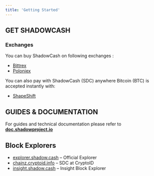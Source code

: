 ```yaml
---
title: 'Getting Started'
---
```


## GET SHADOWCASH

### Exchanges

You can buy ShadowCash on following exchanges :

- [Bittrex](https://bittrex.com/Market/Index?MarketName=BTC-SDC)
- [Poloniex](https://poloniex.com/exchange#btc_sdc)

You can also pay with ShadowCash (SDC) anywhere Bitcoin (BTC) is accepted instantly with:

- [ShapeShift](https://shapeshift.io/)

## GUIDES & DOCUMENTATION

For guides and technical documentation please refer to **[doc.shadowproject.io](https://doc.shadowproject.io)**

## Block Explorers

- [explorer.shadow.cash](http://explorer.shadow.cash/) &ndash; Official Explorer
- [chainz.cryptoid.info](https://chainz.cryptoid.info/sdc/) &ndash; SDC at CryptoID
- [insight.shadow.cash](http://insight.shadow.cash/) &ndash; Insight Block Explorer
